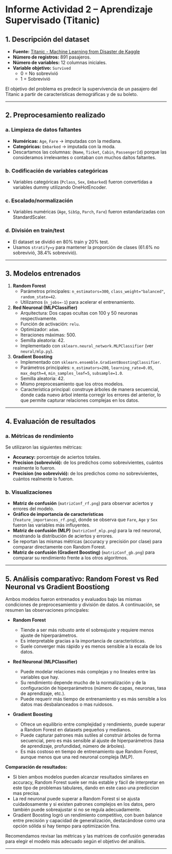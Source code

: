 # Informe Actividad 2 – Aprendizaje Supervisado (Titanic)

## 1. Descripción del dataset
- **Fuente:** [Titanic - Machine Learning from Disaster de Kaggle](https://www.kaggle.com/c/titanic/data)  
- **Número de registros:** 891 pasajeros.  
- **Número de variables:** 12 columnas iniciales.  
- **Variable objetivo:** `Survived`  
  - 0 = No sobrevivió  
  - 1 = Sobrevivió  

El objetivo del problema es predecir la supervivencia de un pasajero del Titanic a partir de características demográficas y de su boleto.

---

## 2. Preprocesamiento realizado

### a. Limpieza de datos faltantes
- **Numéricas:** `Age`, `Fare` → imputadas con la mediana.  
- **Categóricas:** `Embarked` → imputada con la moda.  
- Descartamos las columnas: (`Name`, `Ticket`, `Cabin`, `PassengerId`) porque las consideramos irrelevantes o contaban con muchos daltos faltantes.  

### b. Codificación de variables categóricas
- Variables categóricas (`Pclass`, `Sex`, `Embarked`) fueron convertidas a variables dummy utilizando OneHotEncoder.  

### c. Escalado/normalización
- Variables numéricas (`Age`, `SibSp`, `Parch`, `Fare`) fueron estandarizadas con StandardScaler.  

### d. División en train/test
- El dataset se dividió en 80% train y 20% test.  
- Usamos `stratify=y` para mantener la proporción de clases (61.6% no sobrevivió, 38.4% sobrevivió).

---

## 3. Modelos entrenados

1. **Random Forest**  
   - Parámetros principales: `n_estimators=300`, `class_weight="balanced"`, `random_state=42`.  
   - Utilizamos (`n_jobs=-1`) para acelerar el entrenamiento.
2. **Red Neuronal (MLPClassifier)**
   - Arquitectura: Dos capas ocultas con 100 y 50 neuronas respectivamente.
   - Función de activación: `relu`.
   - Optimizador: `adam`.
   - Iteraciones máximas: 500.
   - Semilla aleatoria: 42.
   - Implementado con `sklearn.neural_network.MLPClassifier` (ver `neural/mlp.py`).
3. **Gradient Boosting**
   - Implementado con `sklearn.ensemble.GradientBoostingClassifier`.  
   - Parámetros principales: `n_estimators=200`, `learning_rate=0.05`, `max_depth=4`, `min_samples_leaf=5`, `subsample=1.0`.  
   - Semilla aleatoria: 42.  
   - Mismo preprocesamiento que los otros modelos.  
   - Característica principal: construye árboles de manera secuencial, donde cada nuevo árbol intenta corregir los errores del anterior, lo que permite capturar relaciones complejas en los datos.

---

## 4. Evaluación de resultados

### a. Métricas de rendimiento
Se utilizaron las siguientes métricas:
- **Accuracy:** porcentaje de aciertos totales.  
- **Precision (sobrevivió):** de los predichos como sobrevivientes, cuántos realmente lo fueron.  
- **Precision (no sobrevivió):** de los predichos como no sobrevivientes, cuántos realmente lo fueron.  
### b. Visualizaciones
- **Matriz de confusión** (`matrizConf_rf.png`) para observar aciertos y errores del modelo.  
- **Gráfico de importancia de características** (`feature_importances_rf.png`), donde se observa que `Fare`, `Age` y `Sex` fueron las variables más influyentes.
- **Matriz de confusión (MLP)** (`matrizConf_mlp.png`) para la red neuronal, mostrando la distribución de aciertos y errores.
- Se reportan las mismas métricas (accuracy y precisión por clase) para comparar directamente con Random Forest.
- **Matriz de confusión (Gradient Boosting)** (`matrizConf_gb.png`) para comparar su rendimiento frente a los otros algoritmos.

---

## 5. Análisis comparativo: Random Forest vs Red Neuronal vs Gradient Boostiong

Ambos modelos fueron entrenados y evaluados bajo las mismas condiciones de preprocesamiento y división de datos. A continuación, se resumen las observaciones principales:

- **Random Forest**
   - Tiende a ser más robusto ante el sobreajuste y requiere menos ajuste de hiperparámetros.
   - Es interpretable gracias a la importancia de características.
   - Suele converger más rápido y es menos sensible a la escala de los datos.

- **Red Neuronal (MLPClassifier)**
   - Puede modelar relaciones más complejas y no lineales entre las variables que hay.
   - Su rendimiento depende mucho de la normalización y de la configuración de hiperparámetros (número de capas, neuronas, tasa de aprendizaje, etc.).
   - Puede requerir más tiempo de entrenamiento y es más sensible a los datos mas desbalanceados o mas ruidosos.

- **Gradient Boosting**  
   - Ofrece un equilibrio entre complejidad y rendimiento, puede superar a Random Forest en datasets pequeños y medianos.  
   - Puede capturar patrones más sutiles al construir árboles de forma secuencial, pero es más sensible al ajuste de hiperparámetros (tasa de aprendizaje, profundidad, número de árboles).  
   - Es más costoso en tiempo de entrenamiento que Random Forest, aunque menos que una red neuronal compleja (MLP).  


**Comparación de resultados:**
- Si bien ambos modelos pueden alcanzar resultados similares en accuracy, Random Forest suele ser más estable y fácil de interpretar en este tipo de problemas tabulares, dando en este caso una prediccion mas precisa.
- La red neuronal puede superar a Random Forest si se ajusta cuidadosamente y si existen patrones complejos en los datos, pero también puede sobreajustar si no se regula adecuadamente.
- Gradient Boosting logró un rendimiento competitivo, con buen balance entre precisión y capacidad de generalización, destacándose como una opción sólida si hay tiempo para optimización fina.

Recomendamos revisar las métricas y las matrices de confusión generadas para elegir el modelo más adecuado según el objetivo del análisis.

---
